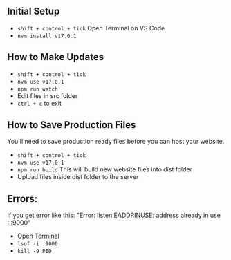 ## Initial Setup
* `shift + control + tick` Open Terminal on VS Code
* `nvm install v17.0.1`

## How to Make Updates
* `shift + control + tick`
* `nvm use v17.0.1`
* `npm run watch`
* Edit files in src folder
* `ctrl + c` to exit

## How to Save Production Files
You'll need to save production ready files before you can host your website.
* `shift + control + tick`
* `nvm use v17.0.1`
* `npm run build` This will build new website files into dist folder
* Upload files inside dist folder to the server


## Errors:
If you get error like this: "Error: listen EADDRINUSE: address already in use :::9000"
* Open Terminal
* `lsof -i :9000`
* `kill -9 PID`